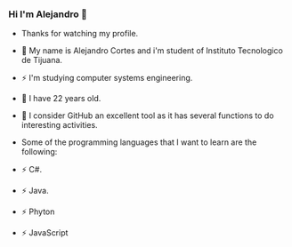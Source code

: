 ### Hi I'm Alejandro 👋

- Thanks for watching my profile.
- 🤔 My name is Alejandro Cortes and i'm student of Instituto Tecnologico de Tijuana.
- ⚡ I'm studying computer systems engineering.
- 💬 I have 22 years old.
- 🤔 I consider GitHub an excellent tool as it has several functions to do interesting activities.

- Some of the programming languages ​​that I want to learn are the following:
- ⚡ C#.
- ⚡ Java.
- ⚡ Phyton
- ⚡ JavaScript
